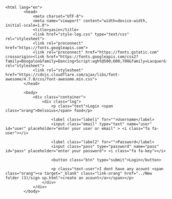 <!DOCTYPE html>
    <html lang="en">
            <head>
                <meta charset="UTF-8">
                <meta name="viewport" content="width=device-width, initial-scale=1.0">
                <title>yasin</title>
                <link href="style-log.css" type="text/css" rel="stylesheet">
                <link rel="preconnect" href="https://fonts.googleapis.com">
                <link rel="preconnect" href="https://fonts.gstatic.com" crossorigin><link href="https://fonts.googleapis.com/css2?family=Boogaloo&family=Dancing+Script:wght@500;600;700&family=Lacquer&family=Rubik+Gemstones&family=Rubik+Spray+Paint&family=Special+Elite&display=swap" rel="stylesheet">
                <link rel="stylesheet" href="https://cdnjs.cloudflare.com/ajax/libs/font-awesome/4.7.0/css/font-awesome.min.css">
            </head>

            <body>
                <div class="container">
                    <div class="log">
                        <p class="text">Login <span class="orang">Delsoius</span> food</p>

                        <label class="label1" for="">Username</label>
                        <input class="email" type="text" name="user" id="user" placeholder="enter your user or email" > <i class="fa fa-user"></i>

                        <label class="label2" for="">Password</label>
                        <input class="pass" type="password" name="pass" id="pass" placeholder="enter your password"> <i class="fa fa-key"></i>

                        <button class="btn" type="submit">Login</button>

                        <p class="text-user">I dont have any acount <span class="orang"><a target="_blank" class="link-orang" href="../New folder (3)/sign up.html">create an acount</a></span></p> 
                    </div>
                </div>
            </body>
